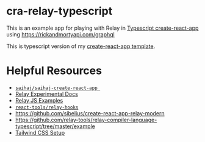 # cra-relay-typescript

This is an example app for playing with Relay in [Typescript create-react-app](https://create-react-app.dev)
using https://rickandmortyapi.com/graphql

This is typescript version of my [create-react-app template](https://github.com/saihaj/saihaj-create-react-app).


# Helpful Resources
* [`saihaj/saihaj-create-react-app
`](https://github.com/saihaj/saihaj-create-react-app#helpful-resources)
* [Relay Experimental Docs](https://relay.dev/docs/en/experimental/step-by-step)
* [Relay JS Examples](https://github.com/relayjs/relay-examples/blob/master/issue-tracker/package.json)
* [`react-tools/relay-hooks`](https://github.com/relay-tools/relay-hooks)
* https://github.com/sibelius/create-react-app-relay-modern
* https://github.com/relay-tools/relay-compiler-language-typescript/tree/master/example
* [Tailwind CSS Setup](https://medium.com/@mikeeeeeeey/create-react-app-tailwind-css-feat-postcss-631d9e33ba8c)

